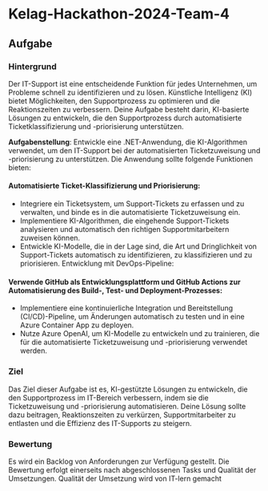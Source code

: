 # Kelag-Hackathon-2024-Team-4
## Aufgabe

### Hintergrund
Der IT-Support ist eine entscheidende Funktion für jedes Unternehmen, um Probleme schnell zu identifizieren und zu lösen. Künstliche Intelligenz (KI) bietet Möglichkeiten, den Supportprozess zu optimieren und die Reaktionszeiten zu verbessern. Deine Aufgabe besteht darin, KI-basierte Lösungen zu entwickeln, die den Supportprozess durch automatisierte Ticketklassifizierung und -priorisierung unterstützen.

<b>Aufgabenstellung</b>: Entwickle eine .NET-Anwendung, die KI-Algorithmen verwendet, um den IT-Support bei der automatisierten Ticketzuweisung und -priorisierung zu unterstützen. Die Anwendung sollte folgende Funktionen bieten:


#### Automatisierte Ticket-Klassifizierung und Priorisierung:

- Integriere ein Ticketsystem, um Support-Tickets zu erfassen und zu verwalten, und binde es in die automatisierte Ticketzuweisung ein.
- Implementiere KI-Algorithmen, die eingehende Support-Tickets analysieren und automatisch den richtigen Supportmitarbeitern zuweisen können.
- Entwickle KI-Modelle, die in der Lage sind, die Art und Dringlichkeit von Support-Tickets automatisch zu identifizieren, zu klassifizieren und zu priorisieren.
Entwicklung mit DevOps-Pipeline:

#### Verwende GitHub als Entwicklungsplattform und GitHub Actions zur Automatisierung des Build-, Test- und Deployment-Prozesses:
- Implementiere eine kontinuierliche Integration und Bereitstellung (CI/CD)-Pipeline, um Änderungen automatisch zu testen und in eine Azure Container App zu deployen.
- Nutze Azure OpenAI, um KI-Modelle zu entwickeln und zu trainieren, die für die automatisierte Ticketzuweisung und -priorisierung verwendet werden.

### Ziel
Das Ziel dieser Aufgabe ist es, KI-gestützte Lösungen zu entwickeln, die den Supportprozess im IT-Bereich verbessern, indem sie die Ticketzuweisung und -priorisierung automatisieren. Deine Lösung sollte dazu beitragen, Reaktionszeiten zu verkürzen, Supportmitarbeiter zu entlasten und die Effizienz des IT-Supports zu steigern.

### Bewertung
Es wird ein Backlog von Anforderungen zur Verfügung gestellt. Die Bewertung erfolgt einerseits nach abgeschlossenen Tasks und Qualität der Umsetzungen. Qualität der Umsetzung wird von IT-lern gemacht
